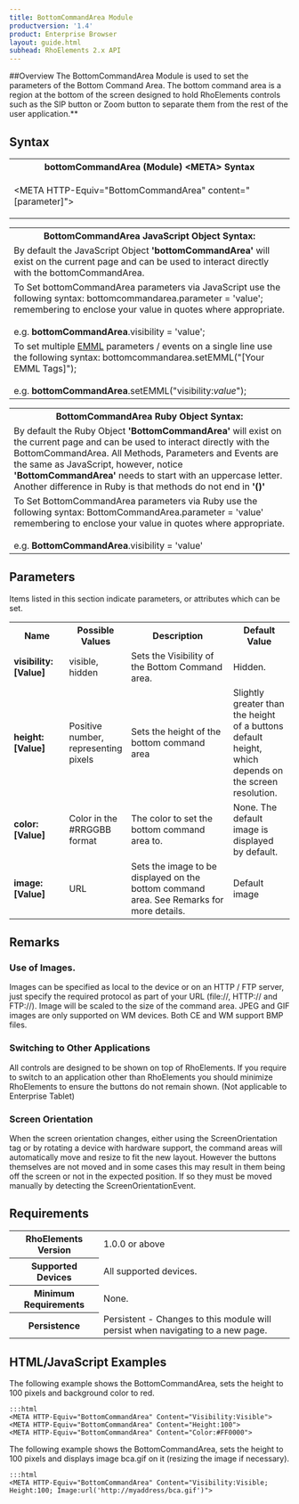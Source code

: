 ```yaml
---
title: BottomCommandArea Module
productversion: '1.4'
product: Enterprise Browser
layout: guide.html
subhead: RhoElements 2.x API
---
```


##Overview
The BottomCommandArea Module is used to set the parameters of the Bottom Command Area. The bottom command area is a region at the bottom of the screen designed to hold RhoElements controls such as the SIP button or Zoom button to separate them from the rest of the user application.**

## Syntax

<table class="re-table">
	<tr>
		<th class="tableHeading">bottomCommandArea (Module) &lt;META&gt; Syntax</th>
	</tr>
	<tr>
		<td class="clsSyntaxCells clsOddRow"><p>&lt;META HTTP-Equiv="BottomCommandArea" content="[parameter]"&gt;</p>
		</td>
	</tr>
</table>

<table class="re-table">
	<tr>
		<th class="tableHeading">BottomCommandArea JavaScript Object Syntax:</th>
	</tr>
	<tr>
		<td class="clsSyntaxCells clsOddRow">
			By default the JavaScript Object <b>'bottomCommandArea'</b> will exist on the current page and can be used to interact directly with the bottomCommandArea.
		</td>
	</tr>
	<tr>
		<td class="clsSyntaxCells clsEvenRow">
			To Set bottomCommandArea parameters via JavaScript use the following syntax: bottomcommandarea.parameter = 'value'; remembering to enclose your value in quotes where appropriate.
			<br/><br/>
			e.g. <b>bottomCommandArea</b>.visibility = 'value';
		</td>
	</tr>
	<tr>
		<td class="clsSyntaxCells clsOddRow">
			To set multiple <a href="/rhoelements/EMMLOverview">EMML</a> parameters / events on a single line use the following syntax: bottomcommandarea.setEMML("[Your EMML Tags]");
			<br/><br/>
			e.g. <b>bottomCommandArea</b>.setEMML("visibility:<i>value</i>");
		</td>
	</tr>
</table>

<table class="re-table">
	<tr>
		<th class="tableHeading">BottomCommandArea Ruby Object Syntax:</th>
	</tr>
	<tr>
		<td class="clsSyntaxCells clsOddRow">
			By default the Ruby Object <b>'BottomCommandArea'</b> will exist on the current page and can be used to interact directly with the BottomCommandArea. All Methods, Parameters and Events are the same as JavaScript, however, notice <b>'BottomCommandArea'</b> needs to start with an uppercase letter. Another difference in Ruby is that methods do not end in <b>'()'</b>
		</td>
	</tr>
	<tr>
		<td class="clsSyntaxCells clsEvenRow">
			To Set BottomCommandArea parameters via Ruby use the following syntax: BottomCommandArea.parameter = 'value' remembering to enclose your value in quotes where appropriate.
			<br/><br/>
			e.g. <b>BottomCommandArea</b>.visibility = 'value'
		</td>
	</tr>
</table>

## Parameters
Items listed in this section indicate parameters, or attributes which can be set.

<table class="re-table"><col width="20%"/><col width="20%"/><col width="38%"/><col width="22%"/>
	<tr>
		<th class="tableHeading">Name</th>
		<th class="tableHeading">Possible Values</th>
		<th class="tableHeading">Description</th>
		<th class="tableHeading">Default Value</th>
	</tr>
	<tr>
		<td class="clsSyntaxCells clsOddRow"><b>visibility:[Value]</b></td>
		<td class="clsSyntaxCells clsOddRow">visible, hidden</td>
		<td class="clsSyntaxCells clsOddRow">Sets the Visibility of the Bottom Command area.</td>
		<td class="clsSyntaxCells clsOddRow">Hidden.</td>
	</tr>
	<tr>
		<td class="clsSyntaxCells clsEvenRow"><b>height:[Value]</b></td>
		<td class="clsSyntaxCells clsEvenRow">Positive number, representing pixels</td>
		<td class="clsSyntaxCells clsEvenRow">Sets the height of the bottom command area</td>
		<td class="clsSyntaxCells clsEvenRow">Slightly greater than the height of a buttons default height, which depends on the screen resolution.</td>
	</tr>
	<tr>
		<td class="clsSyntaxCells clsOddRow"><b>color:[Value]</b></td>
		<td class="clsSyntaxCells clsOddRow">Color in the #RRGGBB format</td>
		<td class="clsSyntaxCells clsOddRow">The color to set the bottom command area to.</td>
		<td class="clsSyntaxCells clsOddRow">None. The default image is displayed by default.</td>
	</tr>
	<tr>
		<td class="clsSyntaxCells clsEvenRow"><b>image:[Value]</b></td>
		<td class="clsSyntaxCells clsEvenRow">URL</td>
		<td class="clsSyntaxCells clsEvenRow">Sets the image to be displayed on the bottom command area. See Remarks for more details.</td>
		<td class="clsSyntaxCells clsEvenRow">Default image</td>
	</tr>
</table>

## Remarks
### Use of Images.
Images can be specified as local to the device or on an HTTP / FTP server, just specify the required protocol as part of your URL (file://\, HTTP:// and FTP://). Image will be scaled to the size of the command area. JPEG and GIF images are only supported on WM devices. Both CE and WM support BMP files.

### Switching to Other Applications
All controls are designed to be shown on top of RhoElements. If you require to switch to an application other than RhoElements you should minimize RhoElements to ensure the buttons do not remain shown. (Not applicable to Enterprise Tablet)

### Screen Orientation
When the screen orientation changes, either using the ScreenOrientation tag or by rotating a device with hardware support, the command areas will automatically move and resize to fit the new layout. However the buttons themselves are not moved and in some cases this may result in them being off the screen or not in the expected position. If so they must be moved manually by detecting the ScreenOrientationEvent.

## Requirements

<table class="re-table">
	<tr>
		<th class="tableHeading">RhoElements Version</th>
		<td class="clsSyntaxCell clsEvenRow">1.0.0 or above</td>
	</tr>
	<tr>
		<th class="tableHeading">Supported Devices</th>
		<td class="clsSyntaxCell clsOddRow">All supported devices.</td>
	</tr>
	<tr>
		<th class="tableHeading">Minimum Requirements</th>
		<td class="clsSyntaxCell clsOddRow">None.</td>
	</tr>
	<tr>
		<th class="tableHeading">Persistence</th>
		<td class="clsSyntaxCell clsEvenRow">Persistent - Changes to this module will persist when navigating to a new page.</td>
	</tr>
</table>

## HTML/JavaScript Examples
The following example shows the BottomCommandArea, sets the height to 100 pixels and background color to red.

	:::html
	<META HTTP-Equiv="BottomCommandArea" Content="Visibility:Visible">
	<META HTTP-Equiv="BottomCommandArea" Content="Height:100">
	<META HTTP-Equiv="BottomCommandArea" Content="Color:#FF0000">
	
The following example shows the BottomCommandArea, sets the height to 100 pixels and displays image bca.gif on it (resizing the image if necessary).

	:::html
	<META HTTP-Equiv="BottomCommandArea" Content="Visibility:Visible; Height:100; Image:url('http://myaddress/bca.gif')">


